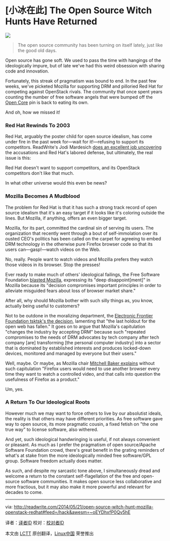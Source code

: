 [小冰在此]
The Open Source Witch Hunts Have Returned
================================================================================
![](http://readwrite.com/files/styles/1400_0/public/fields/shutterstock-open-gate.jpg)

> The open source community has been turning on itself lately, just like the good old days.

Open source has gone soft. We used to pass the time with hangings of the ideologically impure, but of late we've had this weird obsession with sharing code and innovation. 

Fortunately, this streak of pragmatism was bound to end. In the past few weeks, we've picketed Mozilla for supporting DRM and pilloried Red Hat for competing against OpenStack rivals. The community that once spent years counting the number of free software angels that were bumped off the [Open Core][1] pin is back to eating its own. 

And oh, how we missed it!

### Red Hat Rewinds To 2003 ###

Red Hat, arguably the poster child for open source idealism, has come under fire in the past week for—wait for it!—refusing to support its competitors. ReadWrite's Jodi Mardesich [does an excellent job uncovering][2] the accusations and Red Hat's labored defense, but ultimately, the real issue is this:

Red Hat doesn't want to support competitors, and its OpenStack competitors don't like that much. 

In what other universe would this even be news? 

### Mozilla Becomes A Mudblood ###

The problem for Red Hat is that it has such a strong track record of open source idealism that it's an easy target if it looks like it's coloring outside the lines. But Mozilla, if anything, offers an even bigger target. 

Mozilla, for its part, committed the cardinal sin of serving its users. The organization that recently went through a bout of self-immolation over its ousted CEO's politics has been called on the carpet for agreeing to embed DRM technology in the otherwise pure Firefox browser code so that its users can—gasp!—watch videos on the Web. 

No, really. People want to watch videos and Mozilla prefers they watch those videos in its browser. Stop the presses!

Ever ready to make much of others' ideological failings, the Free Software Foundation [blasted Mozilla][3], expressing its "deep disappoint[ment]" in Mozilla because its "decision compromises important principles in order to alleviate misguided fears about loss of browser market share."

After all, why should Mozilla bother with such silly things as, you know, actually being useful to customers?

Not to be outdone in the moralizing department, the [Electronic Frontier Foundation tsktsk's the decision][4], lamenting that "the last holdout for the open web has fallen." It goes on to argue that Mozilla's capitulation "changes the industry by accepting DRM" because such "repeated compromises to the needs of DRM advocates by tech company after tech company [are] transforming [the personal computer industry] into a sector that is dominated by established interests and produces locked-down devices, monitored and managed by everyone but their users."

Well, maybe. Or maybe, as Mozilla chair [Mitchell Baker explains][5] without such capitulation "Firefox users would need to use another browser every time they want to watch a controlled video, and that calls into question the usefulness of Firefox as a product."

Um, yes. 

### A Return To Our Ideological Roots ###

However much we may want to force others to live by our absolutist ideals, the reality is that others may have different priorities. As free software gave way to open source, its more pragmatic cousin, a fixed fetish on "the one true way" to license software, also withered. 

And yet, such ideological handwringing is useful, if not always convenient or pleasant. As much as I prefer the pragmatism of open source/Apache Software Foundation crowd, there's great benefit in the grating reminders of what's at stake from the more ideologically minded free software/GPL group. Software freedom actually does matter. 

As such, and despite my sarcastic tone above, I simultaneously dread and welcome a return to the constant self-flagellation of the free and open-source software communities. It makes open source less collaborative and more fractious, but it may also make it more powerful and relevant for decades to come. 

--------------------------------------------------------------------------------

via: http://readwrite.com/2014/05/21/open-source-witch-hunt-mozilla-openstack-redhat#feed=/hack&awesm=~oEYDhxfP0Qv5hE

译者：[译者ID](https://github.com/译者ID) 校对：[校对者ID](https://github.com/校对者ID)

本文由 [LCTT](https://github.com/LCTT/TranslateProject) 原创翻译，[Linux中国](http://linux.cn/) 荣誉推出

[1]:http://en.m.wikipedia.org/wiki/Open_core
[2]:http://readwrite.com/2014/05/16/red-hat-openstack-mirantis-rhel-support
[3]:http://www.fsf.org/news/fsf-condemns-partnership-between-mozilla-and-adobe-to-support-digital-restrictions-management
[4]:https://www.eff.org/deeplinks/2014/05/mozilla-and-drm
[5]:https://blog.mozilla.org/blog/2014/05/14/drm-and-the-challenge-of-serving-users/
